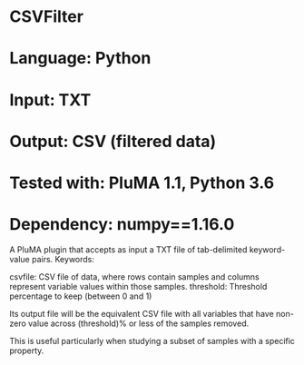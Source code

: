 # CSVFilter
# Language: Python
# Input: TXT
# Output: CSV (filtered data)
# Tested with: PluMA 1.1, Python 3.6
# Dependency: numpy==1.16.0

A PluMA plugin that accepts as input a TXT file of tab-delimited 
keyword-value pairs.  Keywords:

csvfile: CSV file of data, where
rows contain samples and columns represent variable values within
those samples.
threshold: Threshold percentage to keep (between 0 and 1)

Its output file will be the equivalent CSV file with all variables
that have non-zero value across (threshold)% or less of the samples removed.

This is useful particularly when studying a subset of samples with
a specific property.
